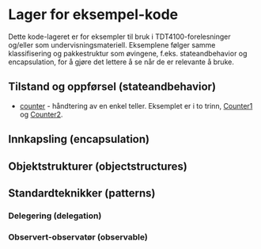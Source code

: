 # Lager for eksempel-kode

Dette kode-lageret er for eksempler til bruk i TDT4100-forelesninger og/eller som
undervisningsmateriell. Eksemplene følger samme klassifisering og pakkestruktur som øvingene,
f.eks. stateandbehavior og encapsulation, for å gjøre det lettere å se når de er relevante å bruke.

## Tilstand og oppførsel (stateandbehavior)

- [counter](src/stateandbehavior/counter) - håndtering av en enkel teller. Eksemplet er i to trinn, [Counter1](src/stateandbehavior/counter/Counter1.md) og [Counter2](src/stateandbehavior/counter/Counter2.md).

## Innkapsling (encapsulation)

## Objektstrukturer (objectstructures)

## Standardteknikker (patterns)

### Delegering (delegation)

### Observert-observatør (observable)
